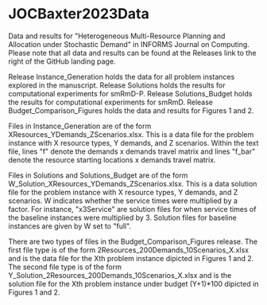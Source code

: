 # JOCBaxter2023Data
Data and results for "Heterogeneous Multi-Resource Planning and Allocation under Stochastic Demand" in INFORMS Journal on Computing. Please note that all data and results can be found at the Releases link to the right of the GitHub landing page.

Release Instance_Generation holds the data for all problem instances explored in the manuscript.
Release Solutions holds the results for computational experiments for smRmD-P.
Release Solutions_Budget holds the results for computational experiments for smRmD.
Release Budget_Comparison_Figures holds the data and results for Figures 1 and 2.

Files in Instance_Generation are of the form XResources_YDemands_ZScenarios.xlsx. This is a data file for the problem instance with X resource types, Y demands, and Z scenarios. Within the text file, lines "f" denote the demands x demands travel matrix and lines "f_bar" denote the resource starting locations x demands travel matrix. 

Files in Solutions and Solutions_Budget are of the form W_Solution_XResources_YDemands_ZScenarios.xlsx. This is a data solution file for the problem instance with X resource types, Y demands, and Z scenarios. W indicates whether the service times were multiplied by a factor. For instance, "x3Service" are solution files for when service times of the baseline instances were multiplied by 3. Solution files for baseline instances are given by W set to "full".

There are two types of files in the Budget_Comparison_Figures release. The first file type is of the form 2Resources_200Demands_10Scenarios_X.xlsx and is the data file for the Xth problem instance dipicted in Figures 1 and 2. The second file type is of the form Y_Solution_2Resources_200Demands_10Scenarios_X.xlsx and is the solution file for the Xth problem instance under budget (Y+1)*100 dipicted in Figures 1 and 2.

